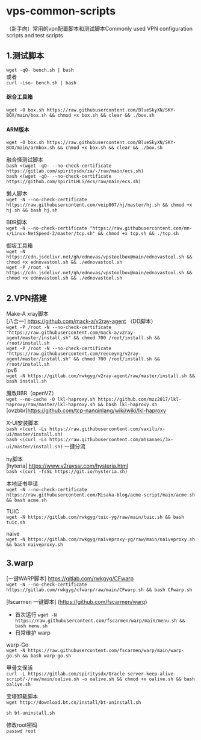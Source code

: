 # vps-common-scripts
（新手向）常用的vpn配置脚本和测试脚本Commonly used VPN configuration scripts and test scripts  

## 1.测试脚本   
```wget -qO- bench.sh | bash```  
或者  
`curl -Lso- bench.sh | bash`  
#### 综合工具箱  
```wget -O box.sh https://raw.githubusercontent.com/BlueSkyXN/SKY-BOX/main/box.sh && chmod +x box.sh && clear && ./box.sh```  
#### ARM版本  
`wget -O box.sh https://raw.githubusercontent.com/BlueSkyXN/SKY-BOX/main/armbox.sh && chmod +x box.sh && clear && ./box.sh`  

融合怪测试脚本  
`bash <(wget -qO- --no-check-certificate https://gitlab.com/spiritysdx/za/-/raw/main/ecs.sh)`  
`bash <(wget -qO- --no-check-certificate https://github.com/spiritLHLS/ecs/raw/main/ecs.sh)`  

懒人脚本  
`wget -N --no-check-certificate https://raw.githubusercontent.com/veip007/hj/master/hj.sh && chmod +x hj.sh && bash hj.sh`  

BBR脚本  
`wget -N --no-check-certificate "https://raw.githubusercontent.com/mn-s/Linux-NetSpeed-2/master/tcp.sh" && chmod +x tcp.sh && ./tcp.sh`  

御坂工具箱  
`wget -N https://cdn.jsdelivr.net/gh/ednovas/vpstoolbox@main/ednovastool.sh && chmod +x ednovastool.sh && ./ednovastool.sh`  
`wget -P /root -N https://cdn.jsdelivr.net/gh/ednovas/vpstoolbox@main/ednovastool.sh && chmod +x ednovastool.sh && ./ednovastool.sh`  

## 2.VPN搭建  
Make-A xray脚本  
[八合一]  https://github.com/mack-a/v2ray-agent  （DD脚本）  
`wget -P /root -N --no-check-certificate "https://raw.githubusercontent.com/mack-a/v2ray-agent/master/install.sh" && chmod 700 /root/install.sh && /root/install.sh`    
`wget -P /root -N --no-check-certificate "https://raw.githubusercontent.com/reeceyng/v2ray-agent/master/install.sh" && chmod 700 /root/install.sh && /root/install.sh`  
ipv6  
`wget -N https://gitlab.com/rwkgyg/v2ray-agent/raw/master/install.sh && bash install.sh`  

魔改BBR（openVZ）  
`wget --no-cache -O lkl-haproxy.sh https://github.com/mzz2017/lkl-haproxy/raw/master/lkl-haproxy.sh && bash lkl-haproxy.sh`  
[ovzbbr]https://github.com/tcp-nanqinlang/wiki/wiki/lkl-haproxy

X-UI安装脚本  
`bash <(curl -Ls https://raw.githubusercontent.com/vaxilu/x-ui/master/install.sh)`  
`bash <(curl -Ls https://raw.githubusercontent.com/mhsanaei/3x-ui/master/install.sh)`   一键分流  

hy脚本  
[hyteria]  https://www.v2rayssr.com/hysteria.html  
`bash <(curl -fsSL https://git.io/hysteria.sh)`

本地证书申请  
`wget -N --no-check-certificate https://raw.githubusercontent.com/Misaka-blog/acme-script/main/acme.sh && bash acme.sh`  

TUIC  
`wget -N https://gitlab.com/rwkgyg/tuic-yg/raw/main/tuic.sh && bash tuic.sh`  


naive  
`wget -N https://gitlab.com/rwkgyg/naiveproxy-yg/raw/main/naiveproxy.sh && bash naiveproxy.sh`  

## 3.warp  
[一键WARP脚本]  https://gitlab.com/rwkgyg/CFwarp  
`wget -N --no-check-certificate https://gitlab.com/rwkgyg/cfwarp/raw/main/CFwarp.sh && bash CFwarp.sh`  


[fscarmen 一键脚本]   (https://github.com/fscarmen/warp)  
 - 首次运行 `wget -N https://raw.githubusercontent.com/fscarmen/warp/main/menu.sh && bash menu.sh`  
 - 日常维护 warp

warp-Go  
`wget -N https://raw.githubusercontent.com/fscarmen/warp/main/warp-go.sh && bash warp-go.sh`  


甲骨文保活  
`curl -L https://gitlab.com/spiritysdx/Oracle-server-keep-alive-script/-/raw/main/oalive.sh -o oalive.sh && chmod +x oalive.sh && bash oalive.sh`  

宝塔卸载脚本  
`wget http://download.bt.cn/install/bt-uninstall.sh`  

`sh bt-uninstall.sh`  

修改root密码  
`passwd root`  

```javascript data-lang="123"


